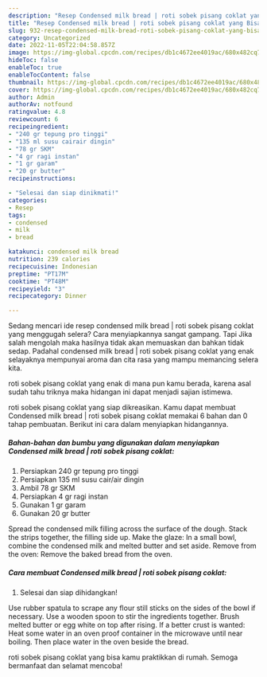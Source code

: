 ```yaml
---
description: "Resep Condensed milk bread | roti sobek pisang coklat yang Bisa Manjain Lidah , Lezat"
title: "Resep Condensed milk bread | roti sobek pisang coklat yang Bisa Manjain Lidah , Lezat"
slug: 932-resep-condensed-milk-bread-roti-sobek-pisang-coklat-yang-bisa-manjain-lidah-lezat
category: Uncategorized
date: 2022-11-05T22:04:58.857Z
image: https://img-global.cpcdn.com/recipes/db1c4672ee4019ac/680x482cq70/condensed-milk-bread-roti-sobek-pisang-coklat-foto-resep-utama.jpg
hideToc: false
enableToc: true
enableTocContent: false
thumbnail: https://img-global.cpcdn.com/recipes/db1c4672ee4019ac/680x482cq70/condensed-milk-bread-roti-sobek-pisang-coklat-foto-resep-utama.jpg
cover: https://img-global.cpcdn.com/recipes/db1c4672ee4019ac/680x482cq70/condensed-milk-bread-roti-sobek-pisang-coklat-foto-resep-utama.jpg
author: Admin
authorAv: notfound
ratingvalue: 4.8
reviewcount: 6
recipeingredient:
- "240 gr tepung pro tinggi"
- "135 ml susu cairair dingin"
- "78 gr SKM"
- "4 gr ragi instan"
- "1 gr garam"
- "20 gr butter"
recipeinstructions:

- "Selesai dan siap dinikmati!"
categories:
- Resep
tags:
- condensed
- milk
- bread

katakunci: condensed milk bread 
nutrition: 239 calories
recipecuisine: Indonesian
preptime: "PT17M"
cooktime: "PT48M"
recipeyield: "3"
recipecategory: Dinner

---
```



Sedang mencari ide resep condensed milk bread | roti sobek pisang coklat yang menggugah selera? Cara menyiapkannya sangat gampang. Tapi Jika salah mengolah maka hasilnya tidak akan memuaskan dan bahkan tidak sedap. Padahal condensed milk bread | roti sobek pisang coklat yang enak selayaknya mempunyai aroma dan cita rasa yang mampu memancing selera kita.

 roti sobek pisang coklat yang enak di mana pun kamu berada, karena asal sudah tahu triknya maka hidangan ini dapat menjadi sajian istimewa.


 roti sobek pisang coklat yang siap dikreasikan. Kamu dapat membuat Condensed milk bread | roti sobek pisang coklat memakai 6 bahan dan 0 tahap pembuatan. Berikut ini cara dalam menyiapkan hidangannya.

<!--inarticleads1-->

##### Bahan-bahan dan bumbu yang digunakan dalam menyiapkan Condensed milk bread | roti sobek pisang coklat:

1. Persiapkan 240 gr tepung pro tinggi
1. Persiapkan 135 ml susu cair/air dingin
1. Ambil 78 gr SKM
1. Persiapkan 4 gr ragi instan
1. Gunakan 1 gr garam
1. Gunakan 20 gr butter


Spread the condensed milk filling across the surface of the dough. Stack the strips together, the filling side up. Make the glaze: In a small bowl, combine the condensed milk and melted butter and set aside. Remove from the oven: Remove the baked bread from the oven. 

<!--inarticleads2-->

##### Cara membuat Condensed milk bread | roti sobek pisang coklat:


1. Selesai dan siap dihidangkan!

Use rubber spatula to scrape any flour still sticks on the sides of the bowl if necessary. Use a wooden spoon to stir the ingredients together. Brush melted butter or egg white on top after rising. If a better crust is wanted: Heat some water in an oven proof container in the microwave until near boiling. Then place water in the oven beside the bread. 

 roti sobek pisang coklat yang bisa kamu praktikkan di rumah. Semoga bermanfaat dan selamat mencoba!
